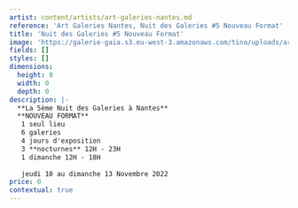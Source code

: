 ```yaml
---
artist: content/artists/art-galeries-nantes.md
reference: 'Art Galeries Nantes, Nuit des Galeries #5 Nouveau Format'
title: 'Nuit des Galeries #5 Nouveau Format'
image: 'https://galerie-gaia.s3.eu-west-3.amazonaws.com/tina/uploads/art-galeries-nantes/Flyer_LANUITDESGALERIES_recto_web.jpg'
fields: []
styles: []
dimensions:
  height: 0
  width: 0
  depth: 0
description: |-
  **La 5ème Nuit des Galeries à Nantes**  
  **NOUVEAU FORMAT**  
   1 seul lieu   
   6 galeries  
   4 jours d'exposition  
   3 **nocturnes** 12H - 23H  
   1 dimanche 12H - 18H  
     
   jeudi 10 au dimanche 13 Novembre 2022
price: 0
contextual: true
---
```


